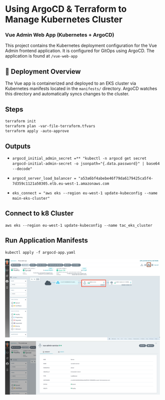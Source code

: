# Using ArgoCD & Terraform to Manage Kubernetes Cluster

### Vue Admin Web App (Kubernetes + ArgoCD)

This project contains the Kubernetes deployment configuration for the Vue Admin frontend application. It is configured for GitOps using ArgoCD. The application is found at `/vue-web-app`

## 🚀 Deployment Overview
The Vue app is containerized and deployed to an EKS cluster via Kubernetes manifests located in the `manifests/` directory. ArgoCD watches this directory and automatically syncs changes to the cluster.


## Steps 
```
terraform init
terraform plan -var-file-terraform.tfvars
terraform apply -auto-approve
```

## Outputs
- `argocd_initial_admin_secret =** "kubectl -n argocd get secret argocd-initial-admin-secret -o jsonpath="{.data.password}" | base64 --decode"`

- `argocd_server_load_balancer = "a53a6bf4abebe46f79da6179425ca5f4-7d359c1121a50305.elb.eu-west-1.amazonaws.com`

- `eks_connect = "aws eks --region eu-west-1 update-kubeconfig --name main-eks-cluster"`

## Connect to k8 Cluster
```
aws eks --region eu-west-1 update-kubeconfig --name tac_eks_cluster
```

## Run Application Manifests
```
kubectl apply -f argocd-app.yaml 
```

![AgroCD Service Diagram](Diagrams/service.png)
![AgroCD Service Diagram](Diagrams/service2.png)


